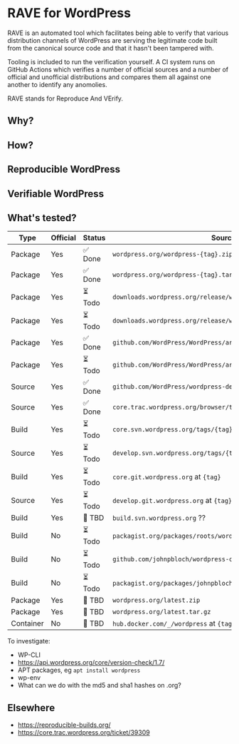 # RAVE for WordPress

RAVE is an automated tool which facilitates being able to verify that various distribution channels of WordPress are serving the legitimate code built from the canonical source code and that it hasn't been tampered with.

Tooling is included to run the verification yourself. A CI system runs on GitHub Actions which verifies a number of official sources and a number of official and unofficial distributions and compares them all against one another to identify any anomolies.

RAVE stands for Reproduce And VErify.

## Why?

## How?

## Reproducible WordPress

## Verifiable WordPress

## What's tested?

Type      | Official | Status | Source
--------- | -------- | ------ | ------
Package   | Yes      | ✅ Done   | `wordpress.org/wordpress-{tag}.zip`
Package   | Yes      | ✅ Done   | `wordpress.org/wordpress-{tag}.tar.gz`
Package   | Yes      | ⏳ Todo   | `downloads.wordpress.org/release/wordpress-{tag}.zip`
Package   | Yes      | ⏳ Todo   | `downloads.wordpress.org/release/wordpress-{tag}.tar.gz`
Package   | Yes      | ✅ Done   | `github.com/WordPress/WordPress/archive/refs/tags/{tag}.zip`
Package   | Yes      | ⏳ Todo   | `github.com/WordPress/WordPress/archive/refs/tags/{tag}.tar.gz`
Source    | Yes      | ✅ Done   | `github.com/WordPress/wordpress-develop/tree/{tag}/src`
Source    | Yes      | ✅ Done   | `core.trac.wordpress.org/browser/tags/{tag}/src?format=zip`
Build     | Yes      | ⏳ Todo   | `core.svn.wordpress.org/tags/{tag}/`
Source    | Yes      | ⏳ Todo   | `develop.svn.wordpress.org/tags/{tag}/src/`
Build     | Yes      | ⏳ Todo   | `core.git.wordpress.org` at `{tag}`
Source    | Yes      | ⏳ Todo   | `develop.git.wordpress.org` at `{tag}`
Build     | Yes      | 🤨 TBD    | `build.svn.wordpress.org` ??
Build     | No       | ⏳ Todo   | `packagist.org/packages/roots/wordpress-full` at `{tag}`
Build     | No       | ⏳ Todo   | `github.com/johnpbloch/wordpress-core/tree/{tag}`
Build     | No       | ⏳ Todo   | `packagist.org/packages/johnpbloch/wordpress` at `{tag}`
Package   | Yes      | 🤨 TBD    | `wordpress.org/latest.zip`
Package   | Yes      | 🤨 TBD    | `wordpress.org/latest.tar.gz`
Container | No       | 🤨 TBD    | `hub.docker.com/_/wordpress` at `{tag}`

To investigate:

* WP-CLI
* https://api.wordpress.org/core/version-check/1.7/
* APT packages, eg `apt install wordpress`
* wp-env
* What can we do with the md5 and sha1 hashes on .org?

## Elsewhere

* https://reproducible-builds.org/
* https://core.trac.wordpress.org/ticket/39309
